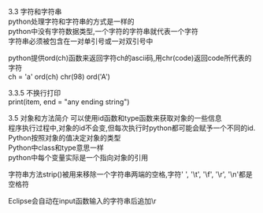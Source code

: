 3.3 字符和字符串  
python处理字符和字符串的方式是一样的  
python中没有字符数据类型,一个字符的字符串就代表一个字符  
字符串必须被包含在一对单引号或一对双引号中  

python提供ord(ch)函数来返回字符ch的ascii码,用chr(code)返回code所代表的字符  
ch = 'a'
ord(ch)
chr(98)
ord('A')


3.3.5 不换行打印  
print(item, end = "any ending string")  



3.5 对象和方法简介
可以使用id函数和type函数来获取对象的一些信息  
程序执行过程中,对象的id不会变,但每次执行时python都可能会赋予一个不同的id.  
Python按照对象的值决定对象的类型  
Python中class和type意思一样  
python中每个变量实际是一个指向对象的引用  

字符串方法strip()被用来移除一个字符串两端的空格,字符' ', '\t', '\f', '\r', '\n'都是空格符  

Eclipse会自动在input函数输入的字符串后追加\r  